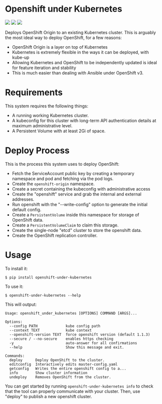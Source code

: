 # Openshift under Kubernetes


[![](https://img.shields.io/pypi/dm/openshift-under-kubernetes.svg)](https://pypi.python.org/pypi/openshift-under-kubernetes/)
[![](https://img.shields.io/pypi/v/openshift-under-kubernetes.svg)](https://pypi.python.org/pypi/openshift-under-kubernetes/)
[![](https://travis-ci.org/paralin/openshift-under-kubernetes.svg)](https://travis-ci.org/paralin/openshift-under-kubernetes/)

Deploys OpenShift Origin to an existing Kubernetes cluster. This is arguably the most ideal way to deploy OpenShift, for a few reasons:

 - OpenShift Origin is a layer on top of Kubernetes
 - Kubernetes is extremely flexible in the ways it can be deployed, with kube-up
 - Allowing Kubernetes and OpenShift to be independently updated is ideal for feature iteration and stability
 - This is much easier than dealing with Ansible under OpenShift v3.

Requirements
============

This system requires the following things:

 - A running working Kubernetes cluster.
 - A kubeconfig for this cluster with long-term API authentication details at maximum administrative level.
 - A Persistent Volume with at least 2Gi of space.

# Deploy Process

This is the process this system uses to deploy OpenShift:

- Fetch the ServiceAccount public key by creating a temporary namespace and pod and fetching via the pod logs.
- Create the `openshift-origin` namespace.
- Create a secret containing the kubeconfig with administrative access
- Create the "openshift" service and grab the internal and external addresses.
- Run openshift with the "--write-config" option to generate the initial default config.
- Create a `PersistentVolume` inside this namespace for storage of OpenShift data.
- Create a `PersistentVolumeClaim` to claim this storage.
- Create the single-node "etcd" cluster to store the openshift data.
- Create the OpenShift replication controller.

# Usage

To install it:

    $ pip install openshift-under-kubernetes

To use it:

    $ openshift-under-kubernetes --help

This will output:

    Usage: openshift_under_kubernetes [OPTIONS] COMMAND [ARGS]...

    Options:
      --config PATH             kube config path
      --context TEXT            kube context
      --openshift-version TEXT  force openshift version (default 1.1.3)
      --secure / --no-secure    enables https checking
      -y                        auto-answer for all confirmations
      --help                    Show this message and exit.

    Commands:
      deploy      Deploy OpenShift to the cluster.
      editconfig  Interactively edits master-config.yaml
      getconfig   Writes the entire openshift config to a...
      info        Show cluster information
      undeploy    Removes OpenShift from the cluster.

You can get started by running `openshift-under-kubernetes info` to check that the tool can properly communicate with your cluster. Then, use "deploy" to publish a new openshift cluster.
